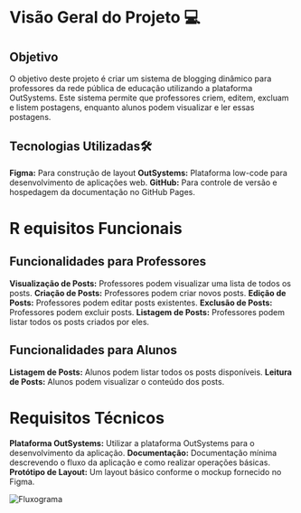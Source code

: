 # Visão Geral do Projeto  :computer:
## Objetivo
O objetivo deste projeto é criar um sistema de blogging dinâmico para professores da rede pública de educação utilizando a plataforma OutSystems. Este sistema permite que professores criem, editem, excluam e listem postagens, enquanto alunos podem visualizar e ler essas postagens.

## Tecnologias Utilizadas:hammer_and_wrench:
**Figma:** Para construção de layout 
**OutSystems:** Plataforma low-code para desenvolvimento de aplicações web.
**GitHub:** Para controle de versão e hospedagem da documentação no GitHub Pages.



# R equisitos Funcionais
## Funcionalidades para Professores
**Visualização de Posts:** Professores podem visualizar uma lista de todos os posts.
**Criação de Posts:** Professores podem criar novos posts.
**Edição de Posts:** Professores podem editar posts existentes.
**Exclusão de Posts:** Professores podem excluir posts.
**Listagem de Posts:** Professores podem listar todos os posts criados por eles.

## Funcionalidades para Alunos
**Listagem de Posts:** Alunos podem listar todos os posts disponíveis.
**Leitura de Posts:** Alunos podem visualizar o conteúdo dos posts.


# Requisitos Técnicos
**Plataforma OutSystems:** Utilizar a plataforma OutSystems para o desenvolvimento da aplicação.
**Documentação:** Documentação mínima descrevendo o fluxo da aplicação e como realizar operações básicas.
**Protótipo de Layout:** Um layout básico conforme o mockup fornecido no Figma.


![Fluxograma](https://cdn.discordapp.com/attachments/1248425590076473426/1264973464985538642/Fluxo_-_Ultilizar_plataforma_de_ensino.png?ex=66a90c58&is=66a7bad8&hm=48ad0356f25c0e965514d7d3d831ff90f2788bb70a808910327329c667eb4561&)
